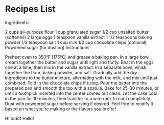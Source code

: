 # Recipes List

Ingredients:

2 cups all-purpose flour
1 cup granulated sugar
1/2 cup unsalted butter (softened)
2 large eggs
1 teaspoon vanilla extract
1 1/2 teaspoons baking powder
1/2 teaspoon salt
1 cup milk
1/2 cup chocolate chips (optional)
Powdered sugar (for dusting)
Instructions:

Preheat oven to 350°F (175°C) and grease a baking pan.
In a large bowl, cream together the butter and sugar until light and fluffy.
Beat in the eggs one at a time, then mix in the vanilla extract.
In a separate bowl, whisk together the flour, baking powder, and salt.
Gradually add the dry ingredients to the butter mixture, alternating with the milk, and mix until just combined.
Fold in the chocolate chips if using.
Pour the batter into the prepared pan and smooth the top with a spatula.
Bake for 25-30 minutes, or until a toothpick inserted into the center comes out clean.
Let the cake cool in the pan for 10 minutes, then transfer to a wire rack to cool completely.
Dust with powdered sugar before serving if desired.
Feel free to modify it based on what you're making or the flavors you prefer!

HIIIdddf
Hello!
